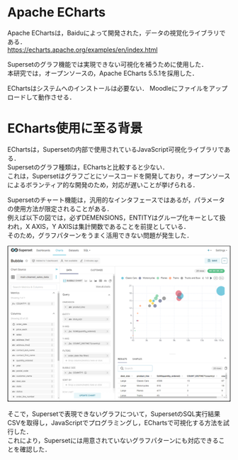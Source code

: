 # Apache ECharts
Apache EChartsは，Baiduによって開発された，データの視覚化ライブラリである．  
https://echarts.apache.org/examples/en/index.html  

Supersetのグラフ機能では実現できない可視化を補うために使用した．  
本研究では，オープンソースの，Apache ECharts 5.5.1を採用した．  

EChartsはシステムへのインストールは必要ない．
Moodleにファイルをアップロードして動作させる．  

# ECharts使用に至る背景
EChartsは，Supersetの内部で使用されているJavaScript可視化ライブラリである．  
Supersetのグラフ種類は，EChartsと比較すると少ない．  
これは，Supersetはグラフごとにソースコードを開発しており，オープンソースによるボランティア的な開発のため，対応が遅いことが挙げられる．  
  
Supersetのチャート機能は，汎用的なインタフェースではあるが，パラメータの使用方法が限定されることがある．  
例えば以下の図では，必ずDEMENSIONS，ENTITYはグループ化キーとして扱われ，X AXIS，Y AXISは集計関数であることを前提としている．  
そのため，グラフパターンをうまく活用できない問題が発生した．  

![グラフ例](image/BUBBLE_CHART設定例.png)

そこで，Supersetで表現できないグラフについて，SupersetのSQL実行結果CSVを取得し，JavaScriptでプログラミングし，EChartsで可視化する方法を試行した．  
これにより，Supersetには用意されていないグラフパターンにも対応できることを確認した．

